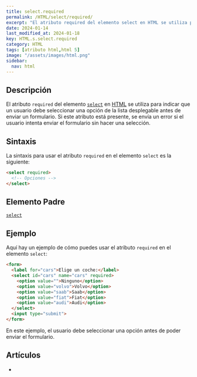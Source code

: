 ```yaml
---
title: select.required
permalink: /HTML/select/required/
excerpt: "El atributo required del elemento select en HTML se utiliza para indicar que un usuario debe seleccionar una opción antes de enviar un formulario."
date: 2024-01-14
last_modified_at: 2024-01-18
key: HTML.s.select.required
category: HTML
tags: [atributo html,html 5]
image: "/assets/images/html.png"
sidebar:
  nav: html
---
```


## Descripción


El atributo `required` del elemento [`select`](https://www.w3api.com/HTML/select/) en [HTML](https://www.manualweb.net/html/) se utiliza para indicar que un usuario debe seleccionar una opción de la lista desplegable antes de enviar un formulario. Si este atributo está presente, se envía un error si el usuario intenta enviar el formulario sin hacer una selección.


## Sintaxis


La sintaxis para usar el atributo `required` en el elemento `select` es la siguiente:


```html
<select required>
  <!-- Opciones -->
</select>

```


## Elemento Padre


[`select`](https://www.w3api.com/HTML/select/)


## Ejemplo


Aquí hay un ejemplo de cómo puedes usar el atributo `required` en el elemento `select`:


```html
<form>
  <label for="cars">Elige un coche:</label>
  <select id="cars" name="cars" required>
    <option value="">Ninguno</option>
    <option value="volvo">Volvo</option>
    <option value="saab">Saab</option>
    <option value="fiat">Fiat</option>
    <option value="audi">Audi</option>
  </select>
  <input type="submit">
</form>

```


En este ejemplo, el usuario debe seleccionar una opción antes de poder enviar el formulario.


## Artículos

- 
